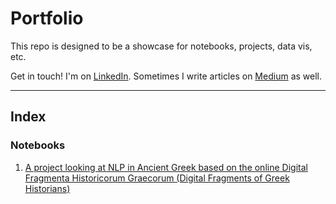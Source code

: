 # Portfolio

This repo is designed to be a showcase for notebooks, projects, data vis, etc. 

Get in touch! I'm on [LinkedIn](https://www.linkedin.com/in/alex-leedom/). Sometimes I write articles on [Medium](https://medium.com/@gymnosophist) as well. 

---

## Index 

### Notebooks 

1. [A project looking at NLP in Ancient Greek based on the online Digital Fragmenta Historicorum Graecorum (Digital Fragments of Greek Historians)](https://nbviewer.jupyter.org/github/gymnosophist/dfhg_analysis/blob/master/corpus_nlp.ipynb)
